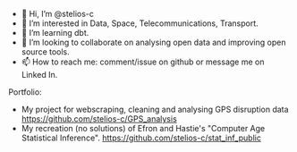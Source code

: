 - 👋 Hi, I’m @stelios-c
- 👀 I’m interested in Data, Space, Telecommunications, Transport. 
- 🌱 I’m learning dbt.
- 💞️ I’m looking to collaborate on analysing open data and improving open source tools.
- 📫 How to reach me: comment/issue on github or message me on Linked In.

Portfolio:
- My project for webscraping, cleaning and analysing GPS disruption data https://github.com/stelios-c/GPS_analysis
- My recreation (no solutions) of Efron and Hastie's "Computer Age Statistical Inference". https://github.com/stelios-c/stat_inf_public 
<!---
stelios-c/stelios-c is a ✨ special ✨ repository because its `README.md` (this file) appears on your GitHub profile.
You can click the Preview link to take a look at your changes.
--->

